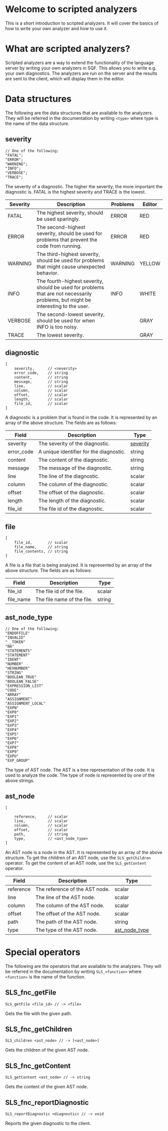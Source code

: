 # Welcome to scripted analyzers

This is a short introduction to scripted analyzers.
It will cover the basics of how to write your own analyzer and how to use it.

# What are scripted analyzers?

Scripted analyzers are a way to extend the functionality of the language server
by writing your own analyzers in SQF. This allows you to write e.g. your own
diagnostics. The analyzers are run on the server and the results are sent to
the client, which will display them in the editor.

# Data structures

The following are the data structures that are available to the analyzers.
They will be referred in the documentation by writing `<type>` where type is
the name of the data structure.

## severity

```sqf
// One of the following:
"FATAL";
"ERROR";
"WARNING";
"INFO";
"VERBOSE";
"TRACE";
```

The severity of a diagnostic. The higher the severity, the more important the
diagnostic is.
FATAL is the highest severity and TRACE is the lowest.

| Severity | Description                                                                                                                       | Problems | Editor |
|----------|-----------------------------------------------------------------------------------------------------------------------------------|----------|--------|
| FATAL    | The highest severity, should be used sparingly.                                                                                   | ERROR    | RED    |
| ERROR    | The second-highest severity, should be used for problems that prevent the code from running.                                      | ERROR    | RED    |
| WARNING  | The third-highest severity, should be used for problems that might cause unexpected behavior.                                     | WARNING  | YELLOW |
| INFO     | The fourth-highest severity, should be used for problems that are not necessarily problems, but might be interesting to the user. | INFO     | WHITE  |
| VERBOSE  | The second-lowest severity, should be used for when INFO is too noisy.                                                            |          | GRAY   |
| TRACE    | The lowest severity.                                                                                                              |          | GRAY   |

## diagnostic

```sqf
[
    severity,      // <severity>
    error_code,    // string
    content,       // string
    message,       // string
    line,          // scalar
    column,        // scalar
    offset,        // scalar
    length,        // scalar
    file_id,       // scalar
]
```

A diagnostic is a problem that is found in the code. It is represented by an
array of the above structure. The fields are as follows:

| Field      | Description                             | Type                  |
|------------|-----------------------------------------|-----------------------|
| severity   | The severity of the diagnostic.         | [severity](#severity) |
| error_code | A unique identifier for the diagnostic. | string                |
| content    | The content of the diagnostic.          | string                |
| message    | The message of the diagnostic.          | string                |
| line       | The line of the diagnostic.             | scalar                |
| column     | The column of the diagnostic.           | scalar                |
| offset     | The offset of the diagnostic.           | scalar                |
| length     | The length of the diagnostic.           | scalar                |
| file_id    | The file id of the diagnostic.          | scalar                |

## file

```sqf
[
    file_id,       // scalar
    file_name,     // string
    file_contents, // string
]
```

A file is a file that is being analyzed. It is represented by an array of the
above structure. The fields are as follows:

| Field         | Description                    | Type   |
|---------------|--------------------------------|--------|
| file_id       | The file id of the file.       | scalar |
| file_name     | The file name of the file.     | string |

## ast_node_type

```sqf
// One of the following:
"ENDOFFILE"
"INVALID"
"__TOKEN"
"NA"
"STATEMENTS"
"STATEMENT"
"IDENT"
"NUMBER"
"HEXNUMBER"
"STRING"
"BOOLEAN_TRUE"
"BOOLEAN_FALSE"
"EXPRESSION_LIST"
"CODE"
"ARRAY"
"ASSIGNMENT"
"ASSIGNMENT_LOCAL"
"EXPN"
"EXP0"
"EXP1"
"EXP2"
"EXP3"
"EXP4"
"EXP5"
"EXP6"
"EXP7"
"EXP8"
"EXP9"
"EXPU"
"EXP_GROUP"
```

The type of AST node. The AST is a tree representation of the code. It is
used to analyze the code. The type of node is represented by one of the above
strings.

## ast_node

```sqf
[

    reference,     // scalar
    line,          // scalar
    column,        // scalar
    offset,        // scalar
    path,          // string
    type,          // <ast_node_type>
]
```

An AST node is a node in the AST. It is represented by an array of the above
structure.
To get the children of an AST node, use the `SLS_getChildren` operator.
To get the content of an AST node, use the `SLS_getContent` operator.

| Field     | Description                    | Type                            |
|-----------|--------------------------------|---------------------------------|
| reference | The reference of the AST node. | scalar                          |
| line      | The line of the AST node.      | scalar                          |
| column    | The column of the AST node.    | scalar                          |
| offset    | The offset of the AST node.    | scalar                          |
| path      | The path of the AST node.      | string                          |
| type      | The type of the AST node.      | [ast_node_type](#ast_node_type) |

# Special operators

The following are the operators that are available to the analyzers.
They will be referred in the documentation by writing `SLS_<function>`
where `<function>` is the name of the function.

## SLS_fnc_getFile

```sqf
SLS_getFile <file_id> // -> <file>
```

Gets the file with the given path.

## SLS_fnc_getChildren

```sqf
SLS_children <ast_node> // -> [<ast_node>]
```

Gets the children of the given AST node.

## SLS_fnc_getContent

```sqf
SLS_getContent <ast_node> // -> string
```

Gets the content of the given AST node.

## SLS_fnc_reportDiagnostic

```sqf
SLS_reportDiagnostic <diagnostic> // -> void
```

Reports the given diagnostic to the client.

